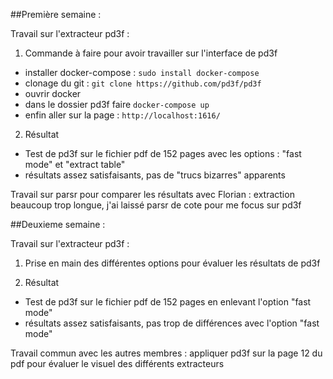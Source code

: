 ##Première semaine :

Travail sur l'extracteur pd3f :
1. Commande à faire pour avoir travailler sur l'interface de pd3f
  - installer docker-compose : `sudo install docker-compose`
  - clonage du git : `git clone https://github.com/pd3f/pd3f`
  - ouvrir docker
  - dans le dossier pd3f faire `docker-compose up`
  - enfin aller sur la page : `http://localhost:1616/`

2. Résultat
  - Test de pd3f sur le fichier pdf de 152 pages avec les options : "fast mode" et "extract table"
  - résultats assez satisfaisants, pas de "trucs bizarres" apparents
  
  Travail sur parsr pour comparer les résultats avec Florian : extraction beaucoup trop longue, j'ai laissé parsr de cote pour me focus sur pd3f 

##Deuxieme semaine :

Travail sur l'extracteur pd3f :
1. Prise en main des différentes options pour évaluer les résultats de pd3f

2. Résultat
  - Test de pd3f sur le fichier pdf de 152 pages en enlevant l'option "fast mode"
  - résultats assez satisfaisants, pas trop de différences avec l'option "fast mode"
  
Travail commun avec les autres membres : appliquer pd3f sur la page 12 du pdf pour évaluer le visuel des différents extracteurs 
    
